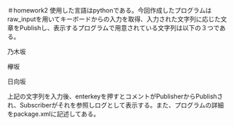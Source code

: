 ＃homework2
使用した言語はpythonである。今回作成したプログラムはraw_inputを用いてキーボードからの入力を取得、入力された文字列に応じた文章をPublishし、表示するプログラムで用意されている文字列は以下の３つである。

乃木坂

欅坂

日向坂

上記の文字列を入力後、enterkeyを押すとコメントがPublisherからPublishされ、Subscriberがそれを参照しログとして表示する。また、プログラムの詳細をpackage.xmlに記述してある。
